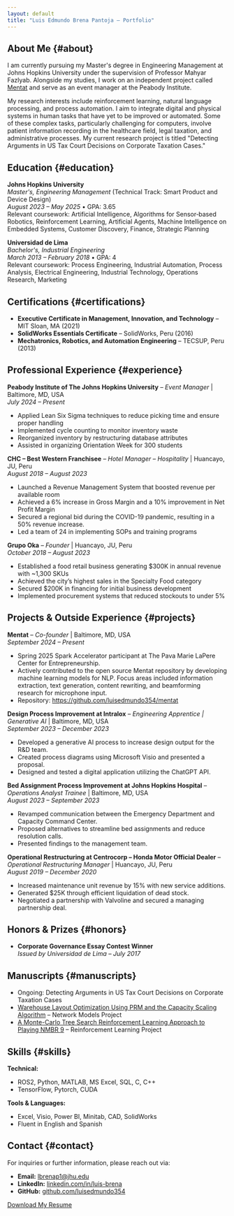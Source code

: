 ```yaml
---
layout: default
title: "Luis Edmundo Brena Pantoja – Portfolio"
---
```

## About Me {#about}

I am currently pursuing my Master's degree in Engineering Management at Johns Hopkins University under the supervision of Professor Mahyar Fazlyab. Alongside my studies, I work on an independent project called [Mentat](https://github.com/luisedmundo354/mentat) and serve as an event manager at the Peabody Institute.

My research interests include reinforcement learning, natural language processing, and process automation. I aim to integrate digital and physical systems in human tasks that have yet to be improved or automated. Some of these complex tasks, particularly challenging for computers, involve patient information recording in the healthcare field, legal taxation, and administrative processes. My current research project is titled "Detecting Arguments in US Tax Court Decisions on Corporate Taxation Cases."

## Education {#education}

**Johns Hopkins University**  
*Master's, Engineering Management* (Technical Track: Smart Product and Device Design)  
_August 2023 – May 2025_ • GPA: 3.65  
Relevant coursework: Artificial Intelligence, Algorithms for Sensor‑based Robotics, Reinforcement Learning, Artificial Agents, Machine Intelligence on Embedded Systems, Customer Discovery, Finance, Strategic Planning

**Universidad de Lima**  
*Bachelor's, Industrial Engineering*  
_March 2013 – February 2018_ • GPA: 4  
Relevant coursework: Process Engineering, Industrial Automation, Process Analysis, Electrical Engineering, Industrial Technology, Operations Research, Marketing

## Certifications {#certifications}

- **Executive Certificate in Management, Innovation, and Technology** – MIT Sloan, MA (2021)
- **SolidWorks Essentials Certificate** – SolidWorks, Peru (2016)
- **Mechatronics, Robotics, and Automation Engineering** – TECSUP, Peru (2013)

## Professional Experience {#experience}

**Peabody Institute of The Johns Hopkins University** – *Event Manager* | Baltimore, MD, USA  
_July 2024 – Present_  

- Applied Lean Six Sigma techniques to reduce picking time and ensure proper handling
- Implemented cycle counting to monitor inventory waste
- Reorganized inventory by restructuring database attributes
- Assisted in organizing Orientation Week for 300 students

**CHC – Best Western Franchisee** – *Hotel Manager – Hospitality* | Huancayo, JU, Peru  
_August 2018 – August 2023_  

- Launched a Revenue Management System that boosted revenue per available room
- Achieved a 6% increase in Gross Margin and a 10% improvement in Net Profit Margin
- Secured a regional bid during the COVID-19 pandemic, resulting in a 50% revenue increase.
- Led a team of 24 in implementing SOPs and training programs

**Grupo Oka** – *Founder* | Huancayo, JU, Peru  
_October 2018 – August 2023_  

- Established a food retail business generating $300K in annual revenue with ~1,300 SKUs
- Achieved the city’s highest sales in the Specialty Food category
- Secured $200K in financing for initial business development
- Implemented procurement systems that reduced stockouts to under 5%

## Projects & Outside Experience {#projects}

**Mentat** – *Co-founder* | Baltimore, MD, USA  
_September 2024 – Present_

- Spring 2025 Spark Accelerator participant at The Pava Marie LaPere Center for Entrepreneurship.
- Actively contributed to the open source Mentat repository by developing machine learning models for NLP. Focus areas included information extraction, text generation, content rewriting, and beamforming research for microphone input.
- Repository: https://github.com/luisedmundo354/mentat

**Design Process Improvement at Intralox** – *Engineering Apprentice | Generative AI* | Baltimore, MD, USA  
_September 2023 – December 2023_  

- Developed a generative AI process to increase design output for the R&D team.
- Created process diagrams using Microsoft Visio and presented a proposal.
- Designed and tested a digital application utilizing the ChatGPT API.

**Bed Assignment Process Improvement at Johns Hopkins Hospital** – *Operations Analyst Trainee* | Baltimore, MD, USA  
_August 2023 – September 2023_  

- Revamped communication between the Emergency Department and Capacity Command Center.
- Proposed alternatives to streamline bed assignments and reduce resolution calls.
- Presented findings to the management team.

**Operational Restructuring at Centrocorp – Honda Motor Official Dealer** – *Operational Restructuring Manager* | Huancayo, JU, Peru  
_August 2019 – December 2020_  

- Increased maintenance unit revenue by 15% with new service additions.
- Generated $25K through efficient liquidation of dead stock.
- Negotiated a partnership with Valvoline and secured a managing partnership deal.

## Honors & Prizes {#honors}

- **Corporate Governance Essay Contest Winner**  
  *Issued by Universidad de Lima – July 2017*

## Manuscripts {#manuscripts}

- Ongoing: Detecting Arguments in US Tax Court Decisions on Corporate Taxation Cases
- [Warehouse Layout Optimization Using PRM and the Capacity
 Scaling Algorithm](assets/optimization.pdf) – Network Models Project
- [A Monte-Carlo Tree Search Reinforcement
Learning Approach to Playing NMBR 9](assets/rl.pdf) – Reinforcement Learning Project

## Skills {#skills}

**Technical:**  

- ROS2, Python, MATLAB, MS Excel, SQL, C, C++
- TensorFlow, Pytorch, CUDA

**Tools & Languages:**  

- Excel, Visio, Power BI, Minitab, CAD, SolidWorks
- Fluent in English and Spanish

## Contact {#contact}

For inquiries or further information, please reach out via:

- **Email:** [lbrenap1@jhu.edu](mailto:lbrenap1@jhu.edu)  
- **LinkedIn:** [linkedin.com/in/luis-brena](https://www.linkedin.com/in/luis-brena/)  
- **GitHub:** [github.com/luisedmundo354](https://github.com/luisedmundo354)

[Download My Resume](assets/resume.pdf)

